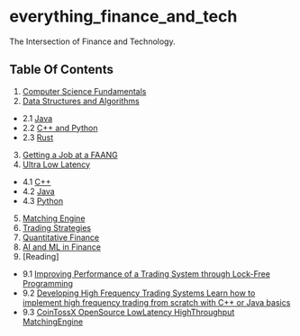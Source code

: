 # everything_finance_and_tech
The Intersection of Finance and Technology.

## Table Of Contents <a name="top"></a>

1. [Computer Science Fundamentals](./cs_fundamentals/README.md)
2. [Data Structures and Algorithms](./data_structures_and_algorithms/)
 - 2.1   [Java](./data_structures_and_algorithms/java/README.md)
 - 2.2   [C++ and Python](./data_structures_and_algorithms/cpp_and_python/README.md)
 - 2.3   [Rust](./data_structures_and_algorithms/rust/README.md)
3. [Getting a Job at a FAANG](./getting_a_job_at_FAANG/README.md)
4. [Ultra Low Latency](./ultra_low_latency/README.md)
 - 4.1   [C++](#cpp)
 - 4.2   [Java](#java)
 - 4.3   [Python](#python)
5. [Matching Engine](./matching_engine/README.md)
6. [Trading Strategies](./trading_strategies/README.md)
7. [Quantitative Finance](./quantitative_finance/README.md)
8. [AI and ML in Finance](./AI_and_ML_in_finance/README.md)
9. [Reading]
 - 9.1   [Improving Performance of a Trading System through Lock-Free Programming](./Improving_Performance_of_a_Trading_System_through_Lock-Free_Programming.pdf)
 - 9.2   [Developing High Frequency Trading Systems Learn how to implement high frequency trading from scratch with C++ or Java basics](./Developing-High-Frequency-Trading-Systems-Learn-how-to-implement-high-frequency-trading-from-scratch-with-C++or-Java-basics.pdf)
 - 9.3   [CoinTossX OpenSource LowLatency HighThroughput MatchingEngine](./CointTossX_OpenSource_LowLatency_HighThroughput_MatchingEngine.pdf)
